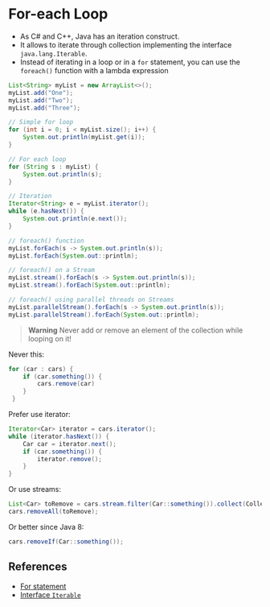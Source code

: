 # For-each Loop

* As C# and C++, Java has an iteration construct.
* It allows to iterate through collection implementing the interface
  `java.lang.Iterable`.
* Instead of iterating in a loop or in a `for` statement, you can use the `foreach()` function 
  with a lambda expression
  
  
```java
List<String> myList = new ArrayList<>();
myList.add("One");
myList.add("Two");
myList.add("Three");

// Simple for loop
for (int i = 0; i < myList.size(); i++) {
    System.out.println(myList.get(i));
}

// For each loop
for (String s : myList) {
    System.out.println(s);
}

// Iteration
Iterator<String> e = myList.iterator();
while (e.hasNext()) {
    System.out.println(e.next());
}

// foreach() function
myList.forEach(s -> System.out.println(s));
myList.forEach(System.out::println);

// foreach() on a Stream
myList.stream().forEach(s -> System.out.println(s));
myList.stream().forEach(System.out::println);

// foreach() using parallel threads on Streams
myList.parallelStream().forEach(s -> System.out.println(s));
myList.parallelStream().forEach(System.out::println);

```

> **Warning** Never add or remove an element of the collection while looping on it! 

Never this:
```java
for (car : cars) {
 	if (car.something()) {
 		cars.remove(car)
 	}
 }
```

Prefer use iterator:
```java
Iterator<Car> iterator = cars.iterator();
while (iterator.hasNext()) {
    Car car = iterator.next();
    if (car.something()) {
        iterator.remove();
    }
}
```

Or use streams:
```java
List<Car> toRemove = cars.stream.filter(Car::something()).collect(Collectors.toList());
cars.removeAll(toRemove);
```

Or better since Java 8:
```java
cars.removeIf(Car::something());
```

## References

* [For statement](http://docs.oracle.com/javase/tutorial/java/nutsandbolts/for.html)
* [Interface `Iterable`](https://docs.oracle.com/javase/8/docs/api/java/lang/Iterable.html)

